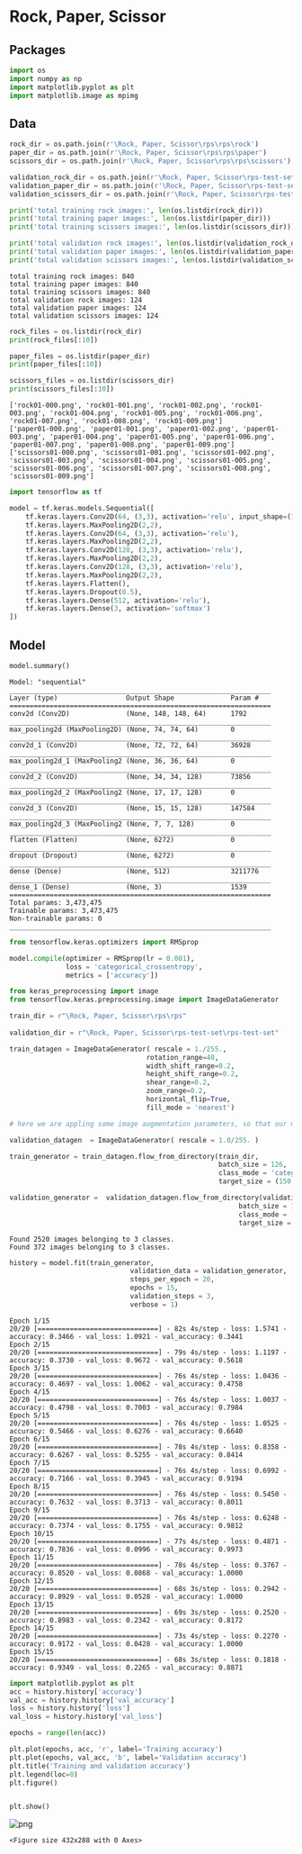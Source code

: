 # Rock, Paper, Scissor

## Packages


```python
import os
import numpy as np
import matplotlib.pyplot as plt
import matplotlib.image as mpimg
```

## Data


```python
rock_dir = os.path.join(r'\Rock, Paper, Scissor\rps\rps\rock')
paper_dir = os.path.join(r'\Rock, Paper, Scissor\rps\rps\paper')
scissors_dir = os.path.join(r'\Rock, Paper, Scissor\rps\rps\scissors')

validation_rock_dir = os.path.join(r'\Rock, Paper, Scissor\rps-test-set\rps-test-set\rock')
validation_paper_dir = os.path.join(r'\Rock, Paper, Scissor\rps-test-set\rps-test-set\paper')
validation_scissors_dir = os.path.join(r'\Rock, Paper, Scissor\rps-test-set\rps-test-set\scissors')
```


```python
print('total training rock images:', len(os.listdir(rock_dir)))
print('total training paper images:', len(os.listdir(paper_dir)))
print('total training scissors images:', len(os.listdir(scissors_dir)))

print('total validation rock images:', len(os.listdir(validation_rock_dir)))
print('total validation paper images:', len(os.listdir(validation_paper_dir)))
print('total validation scissors images:', len(os.listdir(validation_scissors_dir)))
```

    total training rock images: 840
    total training paper images: 840
    total training scissors images: 840
    total validation rock images: 124
    total validation paper images: 124
    total validation scissors images: 124
    


```python
rock_files = os.listdir(rock_dir)
print(rock_files[:10])

paper_files = os.listdir(paper_dir)
print(paper_files[:10])

scissors_files = os.listdir(scissors_dir)
print(scissors_files[:10])
```

    ['rock01-000.png', 'rock01-001.png', 'rock01-002.png', 'rock01-003.png', 'rock01-004.png', 'rock01-005.png', 'rock01-006.png', 'rock01-007.png', 'rock01-008.png', 'rock01-009.png']
    ['paper01-000.png', 'paper01-001.png', 'paper01-002.png', 'paper01-003.png', 'paper01-004.png', 'paper01-005.png', 'paper01-006.png', 'paper01-007.png', 'paper01-008.png', 'paper01-009.png']
    ['scissors01-000.png', 'scissors01-001.png', 'scissors01-002.png', 'scissors01-003.png', 'scissors01-004.png', 'scissors01-005.png', 'scissors01-006.png', 'scissors01-007.png', 'scissors01-008.png', 'scissors01-009.png']
    


```python
import tensorflow as tf
```


```python
model = tf.keras.models.Sequential([
    tf.keras.layers.Conv2D(64, (3,3), activation='relu', input_shape=(150, 150, 3)),
    tf.keras.layers.MaxPooling2D(2,2),
    tf.keras.layers.Conv2D(64, (3,3), activation='relu'),
    tf.keras.layers.MaxPooling2D(2,2), 
    tf.keras.layers.Conv2D(128, (3,3), activation='relu'), 
    tf.keras.layers.MaxPooling2D(2,2),
    tf.keras.layers.Conv2D(128, (3,3), activation='relu'), 
    tf.keras.layers.MaxPooling2D(2,2),
    tf.keras.layers.Flatten(), 
    tf.keras.layers.Dropout(0.5),
    tf.keras.layers.Dense(512, activation='relu'), 
    tf.keras.layers.Dense(3, activation='softmax')
])
```

## Model


```python
model.summary()
```

    Model: "sequential"
    _________________________________________________________________
    Layer (type)                 Output Shape              Param #   
    =================================================================
    conv2d (Conv2D)              (None, 148, 148, 64)      1792      
    _________________________________________________________________
    max_pooling2d (MaxPooling2D) (None, 74, 74, 64)        0         
    _________________________________________________________________
    conv2d_1 (Conv2D)            (None, 72, 72, 64)        36928     
    _________________________________________________________________
    max_pooling2d_1 (MaxPooling2 (None, 36, 36, 64)        0         
    _________________________________________________________________
    conv2d_2 (Conv2D)            (None, 34, 34, 128)       73856     
    _________________________________________________________________
    max_pooling2d_2 (MaxPooling2 (None, 17, 17, 128)       0         
    _________________________________________________________________
    conv2d_3 (Conv2D)            (None, 15, 15, 128)       147584    
    _________________________________________________________________
    max_pooling2d_3 (MaxPooling2 (None, 7, 7, 128)         0         
    _________________________________________________________________
    flatten (Flatten)            (None, 6272)              0         
    _________________________________________________________________
    dropout (Dropout)            (None, 6272)              0         
    _________________________________________________________________
    dense (Dense)                (None, 512)               3211776   
    _________________________________________________________________
    dense_1 (Dense)              (None, 3)                 1539      
    =================================================================
    Total params: 3,473,475
    Trainable params: 3,473,475
    Non-trainable params: 0
    _________________________________________________________________
    


```python
from tensorflow.keras.optimizers import RMSprop

model.compile(optimizer = RMSprop(lr = 0.001),
              loss = 'categorical_crossentropy',
              metrics = ['accuracy'])
```


```python
from keras_preprocessing import image
from tensorflow.keras.preprocessing.image import ImageDataGenerator

train_dir = r"\Rock, Paper, Scissor\rps\rps"
    
validation_dir = r"\Rock, Paper, Scissor\rps-test-set\rps-test-set"

train_datagen = ImageDataGenerator( rescale = 1./255.,
                                  rotation_range=40,
                                  width_shift_range=0.2,
                                  height_shift_range=0.2,
                                  shear_range=0.2,
                                  zoom_range=0.2,
                                  horizontal_flip=True,
                                  fill_mode = 'nearest')

# here we are appling some image augmentation parameters, so that our model can train better. 

validation_datagen  = ImageDataGenerator( rescale = 1.0/255. )

train_generator = train_datagen.flow_from_directory(train_dir,
                                                    batch_size = 126,
                                                    class_mode = 'categorical',
                                                    target_size = (150, 150))     

validation_generator =  validation_datagen.flow_from_directory(validation_dir,
                                                         batch_size = 126,
                                                         class_mode = 'categorical',
                                                         target_size = (150, 150))
```

    Found 2520 images belonging to 3 classes.
    Found 372 images belonging to 3 classes.
    


```python
history = model.fit(train_generator,
                              validation_data = validation_generator,
                              steps_per_epoch = 20,
                              epochs = 15,
                              validation_steps = 3,
                              verbose = 1)
```

    Epoch 1/15
    20/20 [==============================] - 82s 4s/step - loss: 1.5741 - accuracy: 0.3466 - val_loss: 1.0921 - val_accuracy: 0.3441
    Epoch 2/15
    20/20 [==============================] - 79s 4s/step - loss: 1.1197 - accuracy: 0.3730 - val_loss: 0.9672 - val_accuracy: 0.5618
    Epoch 3/15
    20/20 [==============================] - 76s 4s/step - loss: 1.0436 - accuracy: 0.4697 - val_loss: 1.0062 - val_accuracy: 0.4758
    Epoch 4/15
    20/20 [==============================] - 76s 4s/step - loss: 1.0037 - accuracy: 0.4798 - val_loss: 0.7003 - val_accuracy: 0.7984
    Epoch 5/15
    20/20 [==============================] - 76s 4s/step - loss: 1.0525 - accuracy: 0.5466 - val_loss: 0.6276 - val_accuracy: 0.6640
    Epoch 6/15
    20/20 [==============================] - 78s 4s/step - loss: 0.8358 - accuracy: 0.6267 - val_loss: 0.5255 - val_accuracy: 0.8414
    Epoch 7/15
    20/20 [==============================] - 76s 4s/step - loss: 0.6992 - accuracy: 0.7166 - val_loss: 0.3945 - val_accuracy: 0.9194
    Epoch 8/15
    20/20 [==============================] - 76s 4s/step - loss: 0.5450 - accuracy: 0.7632 - val_loss: 0.3713 - val_accuracy: 0.8011
    Epoch 9/15
    20/20 [==============================] - 76s 4s/step - loss: 0.6248 - accuracy: 0.7374 - val_loss: 0.1755 - val_accuracy: 0.9812
    Epoch 10/15
    20/20 [==============================] - 77s 4s/step - loss: 0.4871 - accuracy: 0.7836 - val_loss: 0.0996 - val_accuracy: 0.9973
    Epoch 11/15
    20/20 [==============================] - 78s 4s/step - loss: 0.3767 - accuracy: 0.8520 - val_loss: 0.0868 - val_accuracy: 1.0000
    Epoch 12/15
    20/20 [==============================] - 68s 3s/step - loss: 0.2942 - accuracy: 0.8929 - val_loss: 0.0528 - val_accuracy: 1.0000
    Epoch 13/15
    20/20 [==============================] - 69s 3s/step - loss: 0.2520 - accuracy: 0.8983 - val_loss: 0.2342 - val_accuracy: 0.8172
    Epoch 14/15
    20/20 [==============================] - 73s 4s/step - loss: 0.2270 - accuracy: 0.9172 - val_loss: 0.0428 - val_accuracy: 1.0000
    Epoch 15/15
    20/20 [==============================] - 68s 3s/step - loss: 0.1818 - accuracy: 0.9349 - val_loss: 0.2265 - val_accuracy: 0.8871
    


```python
import matplotlib.pyplot as plt
acc = history.history['accuracy']
val_acc = history.history['val_accuracy']
loss = history.history['loss']
val_loss = history.history['val_loss']

epochs = range(len(acc))

plt.plot(epochs, acc, 'r', label='Training accuracy')
plt.plot(epochs, val_acc, 'b', label='Validation accuracy')
plt.title('Training and validation accuracy')
plt.legend(loc=0)
plt.figure()


plt.show()
```


    
![png](output_14_0.png)
    



    <Figure size 432x288 with 0 Axes>



```python

```
